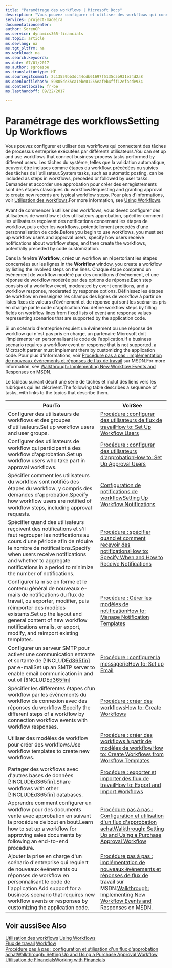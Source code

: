 ```yaml
---
title: "Paramétrage des workflows | Microsoft Docs"
description: "Vous pouvez configurer et utiliser des workflows qui connectent des tâches de processus entreprise exécutées par différents utilisateurs. Les tâches du système, telles que la validation automatique, peuvent être incluses comme étapes du workflow, précédées ou suivies des tâches de l'utilisateur. Demander et accorder une approbation pour créer des enregistrements sont des étapes classiques du workflow."
services: project-madeira
documentationcenter: 
author: SorenGP
ms.service: dynamics365-financials
ms.topic: article
ms.devlang: na
ms.tgt_pltfrm: na
ms.workload: na
ms.search.keywords: 
ms.date: 07/01/2017
ms.author: sgroespe
ms.translationtype: HT
ms.sourcegitcommit: 2c13559bb3dc44cdb61697f5135c5b931e34d2a8
ms.openlocfilehash: 59805de35ca1ebe01255eafeb4fff12efacde934
ms.contentlocale: fr-be
ms.lasthandoff: 09/22/2017

---
```

# <a name="setting-up-workflows"></a><span data-ttu-id="b4edd-105">Paramétrage des workflows</span><span class="sxs-lookup"><span data-stu-id="b4edd-105">Setting Up Workflows</span></span>
<span data-ttu-id="b4edd-106">Vous pouvez configurer et utiliser des workflows qui connectent des tâches de processus entreprise exécutées par différents utilisateurs.</span><span class="sxs-lookup"><span data-stu-id="b4edd-106">You can set up and use workflows that connect business-process tasks performed by different users.</span></span> <span data-ttu-id="b4edd-107">Les tâches du système, telles que la validation automatique, peuvent être incluses comme étapes du workflow, précédées ou suivies des tâches de l'utilisateur.</span><span class="sxs-lookup"><span data-stu-id="b4edd-107">System tasks, such as automatic posting, can be included as steps in workflows, preceded or followed by user tasks.</span></span> <span data-ttu-id="b4edd-108">Demander et accorder une approbation pour créer des enregistrements sont des étapes classiques du workflow.</span><span class="sxs-lookup"><span data-stu-id="b4edd-108">Requesting and granting approval to create new records are typical workflow steps.</span></span> <span data-ttu-id="b4edd-109">Pour plus d'informations, voir [Utilisation des workflows](across-use-workflows.md).</span><span class="sxs-lookup"><span data-stu-id="b4edd-109">For more information, see [Using Workflows](across-use-workflows.md).</span></span>  

 <span data-ttu-id="b4edd-110">Avant de commencer à utiliser des workflows, vous devez configurer des utilisateurs de workflow et des utilisateurs approbation, spécifier comment les utilisateurs reçoivent des notifications concernant les étapes de workflow, puis créer les workflows, potentiellement précédés d'une personnalisation de code.</span><span class="sxs-lookup"><span data-stu-id="b4edd-110">Before you begin to use workflows, you must set up workflow users and approval users, specify how users receive notifications about workflow steps, and then create the workflows, potentially preceded by code customization.</span></span>  

 <span data-ttu-id="b4edd-111">Dans la fenêtre **Workflow**, créez un workflow en répertoriant les étapes concernées sur les lignes.</span><span class="sxs-lookup"><span data-stu-id="b4edd-111">In the **Workflow** window, you create a workflow by listing the involved steps on the lines.</span></span> <span data-ttu-id="b4edd-112">Chaque étape comprend un événement de workflow modéré par des conditions d'événement, et une réponse de workflow modérée par des options de réponse.</span><span class="sxs-lookup"><span data-stu-id="b4edd-112">Each step consists of a workflow event, moderated by event conditions, and a workflow response, moderated by response options.</span></span> <span data-ttu-id="b4edd-113">Définissez les étapes de workflow en renseignez les champs des lignes de workflow à partir de listes fixes de valeurs d'événement et de réponse qui sont les scénarios pris en charge par le code d'application.</span><span class="sxs-lookup"><span data-stu-id="b4edd-113">You define workflow steps by filling fields on workflow lines from fixed lists of event and response values representing scenarios that are supported by the application code.</span></span>  

 <span data-ttu-id="b4edd-114">Si un scénario d'entreprise requiert un événement ou une réponse de workflow qui n'est pas pris en charge, un partenaire Microsoft doit l'implémenter en personnalisant le code de l'application.</span><span class="sxs-lookup"><span data-stu-id="b4edd-114">If a business scenario requires a workflow event or response that is not supported, a Microsoft partner must implement them by customizing the application code.</span></span> <span data-ttu-id="b4edd-115">Pour plus d'informations, voir [Procédure pas à pas : implémentation de nouveaux événements et réponses de flux de travail](https://msdn.microsoft.com/en-us/library/mt574349.aspx) sur MSDN.</span><span class="sxs-lookup"><span data-stu-id="b4edd-115">For more information, see [Walkthrough: Implementing New Workflow Events and Responses](https://msdn.microsoft.com/en-us/library/mt574349.aspx) on MSDN.</span></span>

 <span data-ttu-id="b4edd-116">Le tableau suivant décrit une série de tâches et inclut des liens vers les rubriques qui les décrivent.</span><span class="sxs-lookup"><span data-stu-id="b4edd-116">The following table describes a sequence of tasks, with links to the topics that describe them.</span></span>  

|<span data-ttu-id="b4edd-117">**Pour**</span><span class="sxs-lookup"><span data-stu-id="b4edd-117">**To**</span></span>|<span data-ttu-id="b4edd-118">**Voir**</span><span class="sxs-lookup"><span data-stu-id="b4edd-118">**See**</span></span>|  
|------------|-------------|  
|<span data-ttu-id="b4edd-119">Configurer des utilisateurs de workflows et des groupes d'utilisateurs.</span><span class="sxs-lookup"><span data-stu-id="b4edd-119">Set up workflow users and user groups.</span></span>|[<span data-ttu-id="b4edd-120">Procédure : configurer des utilisateurs de flux de travail</span><span class="sxs-lookup"><span data-stu-id="b4edd-120">How to: Set Up Workflow Users</span></span>](across-how-to-set-up-workflow-users.md)|  
|<span data-ttu-id="b4edd-121">Configurer des utilisateurs de workflow qui participent à des workflow d'approbation.</span><span class="sxs-lookup"><span data-stu-id="b4edd-121">Set up workflow users who take part in approval workflows.</span></span>|[<span data-ttu-id="b4edd-122">Procédure : configurer des utilisateurs d'approbation</span><span class="sxs-lookup"><span data-stu-id="b4edd-122">How to: Set Up Approval Users</span></span>](across-how-to-set-up-approval-users.md)|  
|<span data-ttu-id="b4edd-123">Spécifier comment les utilisateurs du workflow sont notifiés des étapes du workflow, y compris des demandes d'approbation.</span><span class="sxs-lookup"><span data-stu-id="b4edd-123">Specify how workflow users are notified of workflow steps, including approval requests.</span></span>|[<span data-ttu-id="b4edd-124">Configuration de notifications de workflow</span><span class="sxs-lookup"><span data-stu-id="b4edd-124">Setting Up Workflow Notifications</span></span>](across-setting-up-workflow-notifications.md)|  
|<span data-ttu-id="b4edd-125">Spécifier quand des utilisateurs reçoivent des notifications et s'il faut regrouper les notifications au cours d'une période afin de réduire le nombre de notifications.</span><span class="sxs-lookup"><span data-stu-id="b4edd-125">Specify when users receive notifications and whether to aggregate notifications in a period to minimize the number of notifications.</span></span>|[<span data-ttu-id="b4edd-126">Procédure : spécifier quand et comment recevoir des notifications</span><span class="sxs-lookup"><span data-stu-id="b4edd-126">How to: Specify When and How to Receive Notifications</span></span>](across-how-to-specify-when-and-how-to-receive-notifications.md)|  
|<span data-ttu-id="b4edd-127">Configurer la mise en forme et le contenu général de nouveaux e\-mails de notifications du flux de travail, ou exporter, modifier, puis réimporter des modèles existants.</span><span class="sxs-lookup"><span data-stu-id="b4edd-127">Set up the layout and general content of new workflow notifications emails, or export, modify, and reimport existing templates.</span></span>|[<span data-ttu-id="b4edd-128">Procédure : Gérer les modèles de notification</span><span class="sxs-lookup"><span data-stu-id="b4edd-128">How to: Manage Notification Templates</span></span>](across-how-to-manage-notification-templates.md)|  
|<span data-ttu-id="b4edd-129">Configurer un serveur SMTP pour activer une communication entrante et sortante de [!INCLUDE[d365fin](includes/d365fin_md.md)] par e-mail</span><span class="sxs-lookup"><span data-stu-id="b4edd-129">Set up an SMTP server to enable email communication in and out of [!INCLUDE[d365fin](includes/d365fin_md.md)]</span></span>|[<span data-ttu-id="b4edd-130">Procédure : configurer la messagerie</span><span class="sxs-lookup"><span data-stu-id="b4edd-130">How to: Set up Email</span></span>](madeira-how-setup-email.md)|
|<span data-ttu-id="b4edd-131">Spécifier les différentes étapes d'un workflow par les événements du workflow de connexion avec des réponses du workflow.</span><span class="sxs-lookup"><span data-stu-id="b4edd-131">Specify the different steps of a workflow by connection workflow events with workflow responses.</span></span>|[<span data-ttu-id="b4edd-132">Procédure : créer des workflows</span><span class="sxs-lookup"><span data-stu-id="b4edd-132">How to: Create Workflows</span></span>](across-how-to-create-workflows.md)|  
|<span data-ttu-id="b4edd-133">Utiliser des modèles de workflow pour créer des workflows.</span><span class="sxs-lookup"><span data-stu-id="b4edd-133">Use workflow templates to create new workflows.</span></span>|[<span data-ttu-id="b4edd-134">Procédure : créer des workflows à partir de modèles de workflow</span><span class="sxs-lookup"><span data-stu-id="b4edd-134">How to: Create Workflows from Workflow Templates</span></span>](across-how-to-create-workflows-from-workflow-templates.md)|  
|<span data-ttu-id="b4edd-135">Partager des workflows avec d'autres bases de données [!INCLUDE[d365fin](includes/d365fin_md.md)].</span><span class="sxs-lookup"><span data-stu-id="b4edd-135">Share workflows with other [!INCLUDE[d365fin](includes/d365fin_md.md)] databases.</span></span>|[<span data-ttu-id="b4edd-136">Procédure : exporter et importer des flux de travail</span><span class="sxs-lookup"><span data-stu-id="b4edd-136">How to: Export and Import Workflows</span></span>](across-how-to-export-and-import-workflows.md)|  
|<span data-ttu-id="b4edd-137">Apprendre comment configurer un workflow pour des documents vente avec approbation en suivant la procédure de bout en bout.</span><span class="sxs-lookup"><span data-stu-id="b4edd-137">Learn how to set up a workflow for approving sales documents by following an end-to-end procedure.</span></span>|[<span data-ttu-id="b4edd-138">Procédure pas à pas : Configuration et utilisation d'un flux d'approbation achat</span><span class="sxs-lookup"><span data-stu-id="b4edd-138">Walkthrough: Setting Up and Using a Purchase Approval Workflow</span></span>](walkthrough-setting-up-and-using-a-purchase-approval-workflow.md)|  
|<span data-ttu-id="b4edd-139">Ajouter la prise en charge d'un scénario d'entreprise qui requiert de nouveaux événements ou réponses de workflow en personnalisant le code de l'application.</span><span class="sxs-lookup"><span data-stu-id="b4edd-139">Add support for a business scenario that requires new workflow events or responses by customizing the application code.</span></span>|<span data-ttu-id="b4edd-140">[Procédure pas à pas : implémentation de nouveaux événements et réponses de flux de travail](https://msdn.microsoft.com/en-us/library/mt574349.aspx) sur MSDN.</span><span class="sxs-lookup"><span data-stu-id="b4edd-140">[Walkthrough: Implementing New Workflow Events and Responses](https://msdn.microsoft.com/en-us/library/mt574349.aspx) on MSDN.</span></span>|  

## <a name="see-also"></a><span data-ttu-id="b4edd-141">Voir aussi</span><span class="sxs-lookup"><span data-stu-id="b4edd-141">See Also</span></span>  
 <span data-ttu-id="b4edd-142">[Utilisation des workflows](across-use-workflows.md) </span><span class="sxs-lookup"><span data-stu-id="b4edd-142">[Using Workflows](across-use-workflows.md) </span></span>  
 <span data-ttu-id="b4edd-143">[Flux de travail](across-workflow.md) </span><span class="sxs-lookup"><span data-stu-id="b4edd-143">[Workflow](across-workflow.md) </span></span>  
 [<span data-ttu-id="b4edd-144">Procédure pas à pas : configuration et utilisation d'un flux d'approbation achat</span><span class="sxs-lookup"><span data-stu-id="b4edd-144">Walkthrough: Setting Up and Using a Purchase Approval Workflow</span></span>](walkthrough-setting-up-and-using-a-purchase-approval-workflow.md)  
 [<span data-ttu-id="b4edd-145">Utilisation de Financials</span><span class="sxs-lookup"><span data-stu-id="b4edd-145">Working with Financials</span></span>](ui-work-product.md)

